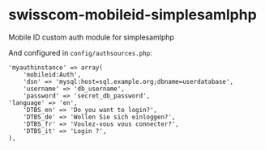 swisscom-mobileid-simplesamlphp
===============================

Mobile ID custom auth module for simplesamlphp


And configured in `config/authsources.php`:

    'myauthinstance' => array(
        'mobileid:Auth',
        'dsn' => 'mysql:host=sql.example.org;dbname=userdatabase',
        'username' => 'db_username',
        'password' => 'secret_db_password',
	'language' => 'en',
        'DTBS_en' => 'Do you want to login?',
        'DTBS_de' => 'Wollen Sie sich einloggen?',
        'DTBS_fr' => 'Voulez-vous vous connecter?',
        'DTBS_it' => 'Login ?',
    ),

